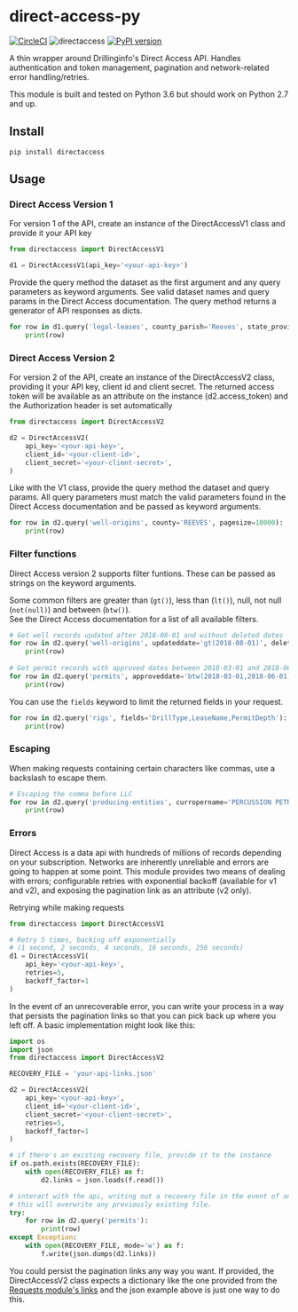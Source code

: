 # direct-access-py
[![CircleCI](https://circleci.com/gh/wchatx/direct-access-py/tree/master.svg?style=svg)](https://circleci.com/gh/wchatx/direct-access-py/tree/master)
![directaccess](https://github.com/wchatx/direct-access-py/workflows/directaccess/badge.svg)
[![PyPI version](https://badge.fury.io/py/directaccess.svg)](https://badge.fury.io/py/directaccess) 

A thin wrapper around Drillinginfo's Direct Access API. Handles authentication and token management, pagination and
network-related error handling/retries.  

This module is built and tested on Python 3.6 but should work on Python 2.7 and up.


## Install
```commandline
pip install directaccess
```

## Usage

### Direct Access Version 1
For version 1 of the API, create an instance of the DirectAccessV1 class and provide it your API key
```python
from directaccess import DirectAccessV1

d1 = DirectAccessV1(api_key='<your-api-key>')
```

Provide the query method the dataset as the first argument and any query parameters as keyword arguments.
See valid dataset names and query params in the Direct Access documentation.
The query method returns a generator of API responses as dicts.
```python
for row in d1.query('legal-leases', county_parish='Reeves', state_province='TX', min_expiration_date='2018-06-01'):
    print(row)
```

### Direct Access Version 2
For version 2 of the API, create an instance of the DirectAccessV2 class, providing it your API key, client id and client secret.
The returned access token will be available as an attribute on the instance (d2.access_token) and the Authorization
header is set automatically
```python
from directaccess import DirectAccessV2

d2 = DirectAccessV2(
    api_key='<your-api-key>',
    client_id='<your-client-id>',
    client_secret='<your-client-secret>',
)
```

Like with the V1 class, provide the query method the dataset and query params. All query parameters must match the valid
parameters found in the Direct Access documentation and be passed as keyword arguments.
```python
for row in d2.query('well-origins', county='REEVES', pagesize=10000):
    print(row)
```

### Filter functions
Direct Access version 2 supports filter funtions. These can be passed as strings on the keyword arguments.

Some common filters are greater than (`gt()`), less than (`lt()`), null, not null (`not(null)`) and between (`btw()`).  
See the Direct Access documentation for a list of all available filters.

```python
# Get well records updated after 2018-08-01 and without deleted dates
for row in d2.query('well-origins', updateddate='gt(2018-08-01)', deleteddate='null'):
    print(row)
    
# Get permit records with approved dates between 2018-03-01 and 2018-06-01
for row in d2.query('permits', approveddate='btw(2018-03-01,2018-06-01)'):
    print(row) 
```

You can use the `fields` keyword to limit the returned fields in your request.
```python
for row in d2.query('rigs', fields='DrillType,LeaseName,PermitDepth'):
    print(row)

```

### Escaping
When making requests containing certain characters like commas, use a backslash to escape them.  
```python
# Escaping the comma before LLC
for row in d2.query('producing-entities', curropername='PERCUSSION PETROLEUM OPERATING\, LLC'):
    print(row)

```

### Errors
Direct Access is a data api with hundreds of millions of records depending on your subscription. Networks are inherently unreliable
and errors are going to happen at some point. This module provides two means of dealing with errors;
configurable retries with exponential backoff (available for v1 and v2), and exposing the pagination
link as an attribute (v2 only).  

Retrying while making requests
```python
from directaccess import DirectAccessV1

# Retry 5 times, backing off exponentially 
# (1 second, 2 seconds, 4 seconds, 16 seconds, 256 seconds)
d1 = DirectAccessV1(
    api_key='<your-api-key>',
    retries=5,
    backoff_factor=1
)
```

In the event of an unrecoverable error, you can write your process in a way that persists the pagination links
so that you can pick back up where you left off. A basic implementation might look like this:
```python
import os
import json
from directaccess import DirectAccessV2

RECOVERY_FILE = 'your-api-links.json'

d2 = DirectAccessV2(
    api_key='<your-api-key>',
    client_id='<your-client-id>',
    client_secret='<your-client-secret>',
    retries=5,
    backoff_factor=1    
)

# if there's an existing recovery file, provide it to the instance
if os.path.exists(RECOVERY_FILE):
    with open(RECOVERY_FILE) as f:
        d2.links = json.loads(f.read())

# interact with the api, writing out a recovery file in the event of an unrecoverable error. 
# this will overwrite any previously existing file.
try:
    for row in d2.query('permits'):
        print(row)
except Exception:
    with open(RECOVERY_FILE, mode='w') as f:
        f.write(json.dumps(d2.links))

```
You could persist the pagination links any way you want. If provided, the DirectAccessV2 class expects a dictionary like 
the one provided from the [Requests module's links](http://docs.python-requests.org/en/master/user/advanced/#link-headers) 
and the json example above is just one way to do this.
